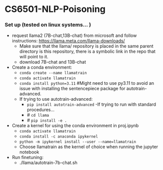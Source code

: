 # CS6501-NLP-Poisoning


### Set up (tested on linux systems... )

- request llama2 (7B-chat,13B-chat) from microsoft and follow instructions: https://llama.meta.com/llama-downloads/
    - Make sure that the llama/ repository is placed in the same parent directory is this repository, there is a symbolic link in the repo that will point to it.
    - download 7B-chat and 13B-chat
- Create a conda environment:
    - ```conda create --name llamatrain```
    - ```conda activate llamatrain ```
    - ```conda install python=3.11``` #Might need to use py3.11 to avoid an issue with installing the sentencepiece package for autotrain-advanced.  
    - If trying to use autotrain-advanced:
        - ```pip install autotrain-advanced```
    -If trying to run with standard procedures...
        - \# ```cd llama```
        - \# ```pip install -e .```
- Create a kernel for using the conda environment in proj.ipynb
    - ```conda activate llamatrain```
    - ```conda install -c anaconda ipykernel```
    - ```python -m ipykernel install --user --name=llamatrain```
    - Choose llamatrain as the kernel of choice when running the jupyter notebook
- Run finetuning:
    - ./llama/autotrain-7b-chat.sh